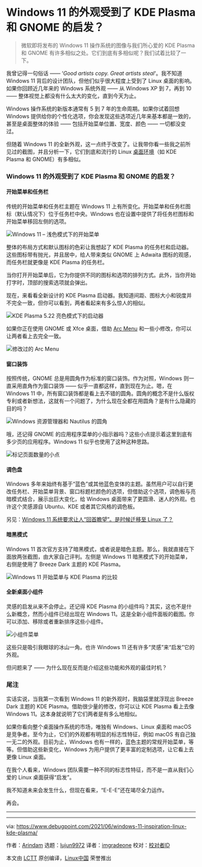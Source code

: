 [#]: subject: (Windows 11 Look Inspired by KDE Plasma and GNOME?)
[#]: via: (https://www.debugpoint.com/2021/06/windows-11-inspiration-linux-kde-plasma/)
[#]: author: (Arindam https://www.debugpoint.com/author/admin1/)
[#]: collector: (lujun9972)
[#]: translator: (imgradeone)
[#]: reviewer: ( )
[#]: publisher: ( )
[#]: url: ( )

Windows 11 的外观受到了 KDE Plasma 和 GNOME 的启发？
======
> 微软即将发布的 Windows 11 操作系统的图像与我们所心爱的 KDE Plasma 和 GNOME 有许多相似之处。它们到底有多相似呢？我们试着比较了一下。

我曾记得一句俗话 —— ‘_Good artists copy. Great artists steal_‘。我不知道 Windows 11 背后的设计团队，但他们似乎很大程度上受到了 Linux 桌面的影响。如果你回顾近几年来的 Windows 系统外观 —— 从 Windows XP 到 7，再到 10 —— 整体视觉上都没有什么太大的变化，直到今天为止。

Windows 操作系统的新版本通常有 5 到 7 年的生命周期。如果你试着回想 Windows 提供给你的个性化选项，你会发现这些选项近几年来基本都是一致的，甚至是桌面整体的体验 —— 包括开始菜单位置、宽度、颜色 —— 一切都没变过。

但随着 Windows 11 的全新外观，这一点终于改变了。让我带你看一些我之前所见过的截图，并且分析一下，它们到底和流行的 Linux [桌面环境][1]（如 KDE Plasma 和 GNOME）有多相似。

### Windows 11 的外观受到了 KDE Plasma 和 GNOME 的启发？

#### 开始菜单和任务栏

传统的开始菜单和任务栏主题在 Windows 11 上有所变化。开始菜单和任务栏图标（默认情况下）位于任务栏中央。Windows 也在设置中提供了将任务栏图标和开始菜单移回左侧的选项。

![Windows 11 – 浅色模式下的开始菜单][2]

整体的布局方式和默认图标的色彩让我想起了 KDE Plasma 的任务栏和启动器。这些图标带有抛光，并且居中，给人带来类似 GNOME 上 Adwaita 图标的观感，而任务栏就更像是 KDE Plasma 的任务栏。

当你打开开始菜单后，它为你提供不同的图标和选项的排列方式。此外，当你开始打字时，顶部的搜索选项就会弹出。

现在，来看看全新设计的 KDE Plasma 启动器。我知道间距、图标大小和锐度并不完全一致，但你可以看到，两者看起来有多么惊人的相似。

![KDE Plasma 5.22 亮色模式下的启动器][3]

如果你正在使用 GNOME 或 Xfce 桌面，借助 [Arc Menu][4] 和一些小修改，你可以让两者看上去完全一致。

![修改过的 Arc Menu][5]

#### 窗口装饰

按照传统，GNOME 总是用圆角作为标准的窗口装饰。作为对照，Windows 则一直采用直角作为窗口装饰 —— 似乎一直都这样，直到现在为止。嗯，在 Windows 11 中，所有窗口装饰都是看上去不错的圆角。圆角的概念不是什么版权专利或者新想法，这就有一个问题了，为什么现在全都在用圆角？是有什么隐藏的目的吗？

![Windows 资源管理器和 Nautilus 的圆角][6]

哦，还记得 GNOME 的应用程序菜单的小指示器吗？这些小点提示着这里到底有多少页的应用程序。Windows 11 似乎也使用了这种这种思路。

![标记页面数量的小点][7]

#### 调色盘

Windows 多年来始终有基于“蓝色”或其他蓝色变体的主题。虽然用户可以自行更改任务栏、开始菜单背景、窗口标题栏颜色的选项，但借助这个选项，调色板与亮暗模式结合，展示出巨大变化，给 Windows 桌面带来了更圆滑、迷人的外观。也许这个灵感源自 Ubuntu、KDE 或者其它风格的调色板。

另见：[Windows 11 系统要求让人“回首瞻望”。是时候迁移至 Linux 了？][8]

#### 暗黑模式

Windows 11 首次官方支持了暗黑模式，或者说是暗色主题。那么，我就直接在下面放两张截图，由大家自己评判。左侧是 Windows 11 暗黑模式下的开始菜单，右侧是使用了 Breeze Dark 主题的 KDE Plasma。

![Windows 11 开始菜单与 KDE Plasma 的比较][9]

#### 全新桌面小组件

灵感的启发从来不会停止。还记得 KDE Plasma 的小组件吗？其实，这也不是什么新概念，然而小组件已经出现在 Windows 11。这是全新小组件面板的截图。你可以添加、移除或者重新排序这些小组件。

![小组件菜单][10]

这些只是吸引我眼球的冰山一角。也许 Windows 11 还有许多“灵感”来“启发”它的外观。

但问题来了 —— 为什么现在反而是介绍这些功能和外观的最佳时机？

### 尾注

实话实说，当我第一次看到 Windows 11 的新外观时，我脑袋里就浮现出 Breeze Dark 主题的 KDE Plasma。借助很少量的修改，你可以让 KDE Plasma 看上去像 Windows 11。这本身就说明了它们两者是有多么地相似。

如果你看向整个桌面操作系统的市场，唯独有 Windows、Linux 桌面和 macOS 是竞争者。至今为止，它们的外观都有明显的标志性特征，例如 macOS 有自己独一无二的外观。目前为止，Windows 也有一样的，蓝色主题的常规开始菜单，等等。但借助这些新变化，Windows 为用户提供了更丰富的定制选项，让它看上去更像 Linux 桌面。

在我个人看来，Windows 团队需要一种不同的标志性特征，而不是一直从我们心爱的 Linux 桌面获得“启发”。

我不知道未来会发生什么，但现在看来，“E-E-E”还在竭尽全力运作。

再会。

* * *

--------------------------------------------------------------------------------

via: https://www.debugpoint.com/2021/06/windows-11-inspiration-linux-kde-plasma/

作者：[Arindam][a]
选题：[lujun9972][b]
译者：[imgradeone](https://github.com/imgradeone)
校对：[校对者ID](https://github.com/校对者ID)

本文由 [LCTT](https://github.com/LCTT/TranslateProject) 原创编译，[Linux中国](https://linux.cn/) 荣誉推出

[a]: https://www.debugpoint.com/author/admin1/
[b]: https://github.com/lujun9972
[1]: https://www.debugpoint.com/category/desktop-environment
[2]: https://www.debugpoint.com/blog/wp-content/uploads/2021/06/Windows-11-Start-menu-in-light-mode.jpg
[3]: https://www.debugpoint.com/blog/wp-content/uploads/2021/06/KDE-Plasma-5.22-Launcher-in-Light-mode.jpg
[4]: https://gitlab.com/LinxGem33/Arc-Menu
[5]: https://www.debugpoint.com/blog/wp-content/uploads/2020/12/gnomecustomize2020-2-1024x576.jpg
[6]: https://www.debugpoint.com/blog/wp-content/uploads/2021/06/Rounded-Corners-in-Windows-Explorer-and-Nautilus-1024x716.jpg
[7]: https://www.debugpoint.com/blog/wp-content/uploads/2021/06/Dots-in-paging-1024x468.jpg
[8]: https://www.debugpoint.com/2021/06/windows-11-system-requirement/
[9]: https://www.debugpoint.com/blog/wp-content/uploads/2021/06/Comparison-of-Windows-11-Start-Menu-and-KDE-Plasma-1024x505.jpg
[10]: https://www.debugpoint.com/blog/wp-content/uploads/2021/06/Widgets-menu-1024x833.jpg
